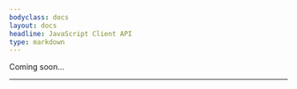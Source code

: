 ```yaml
---
bodyclass: docs
layout: docs
headline: JavaScript Client API
type: markdown
---
```


<p class="lead">Coming soon...</p>
<hr>

